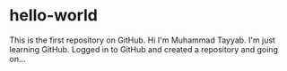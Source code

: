 # hello-world
This is the first repository on GitHub.
Hi I'm Muhammad Tayyab. I'm just learning GitHub.
Logged in to GitHub and created a repository and going on...

